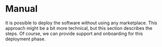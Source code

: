 # Manual

It is possible to deploy the software without using any marketplace. This approach might be a bit more technical, but this section describes the steps. Of course, we can provide support and onboarding for this deployment phase.
